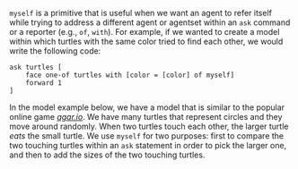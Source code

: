 `myself` is a primitive that is useful when we want an agent to refer itself while trying to address a different agent or agentset within an `ask` command or a reporter (e.g., `of`, `with`). For example, if we wanted to create a model within which turtles with the same color tried to find each other, we would write the following code:

 

```
ask turtles [
	face one-of turtles with [color = [color] of myself]
	forward 1
]
```


In the model example below, we have a model that is similar to the popular online game [*agar.io*](https://en.wikipedia.org/wiki/Agar.io). We have many turtles that represent circles and they move around randomly. When two turtles touch each other, the larger turtle *eats* the small turtle. We use `myself` for two purposes: first to compare the two touching turtles within an `ask` statement in order to pick the larger one, and then to add the sizes of the two touching turtles.